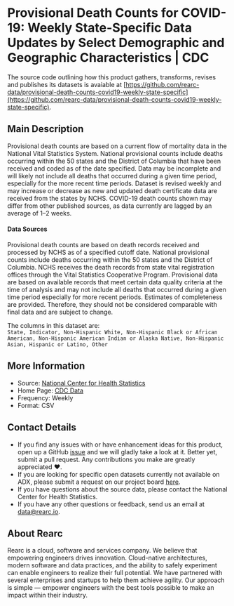 # Provisional Death Counts for COVID-19: Weekly State-Specific Data Updates by Select Demographic and Geographic Characteristics | CDC

The source code outlining how this product gathers, transforms, revises and publishes its datasets is avaiable at [https://github.com/rearc-data/provisional-death-counts-covid19-weekly-state-specific](https://github.com/rearc-data/provisional-death-counts-covid19-weekly-state-specific).

## Main Description
Provisional death counts are based on a current flow of mortality data in the National Vital Statistics System. National provisional counts include deaths occurring within the 50 states and the District of Columbia that have been received and coded as of the date specified. Data may be incomplete and will likely not include all deaths that occurred during a given time period, especially for the more recent time periods. Dataset is revised weekly and may increase or decrease as new and updated death certificate data are received from the states by NCHS. COVID-19 death counts shown may differ from other published sources, as data currently are lagged by an average of 1–2 weeks.

#### Data Sources  
Provisional death counts are based on death records received and processed by NCHS as of a specified cutoff date. National provisional counts include deaths occurring within the 50 states and the District of Columbia. NCHS receives the death records from state vital registration offices through the Vital Statistics Cooperative Program. Provisional data are based on available records that meet certain data quality criteria at the time of analysis and may not include all deaths that occurred during a given time period especially for more recent periods. Estimates of completeness are provided. Therefore, they should not be considered comparable with final data and are subject to change.

The columns in this dataset are:  
`State, Indicator, Non-Hispanic White, Non-Hispanic Black or African American, Non-Hispanic American Indian or Alaska Native, Non-Hispanic Asian, Hispanic or Latino, Other`

## More Information
- Source: [National Center for Health Statistics](https://data.cdc.gov/NCHS/Provisional-Death-Counts-for-Coronavirus-Disease-C/pj7m-y5uh)
- Home Page: [CDC Data](https://data.cdc.gov)
- Frequency: Weekly
- Format: CSV

## Contact Details
- If you find any issues with or have enhancement ideas for this product, open up a GitHub [issue](https://github.com/rearc-data/provisional-death-counts-covid19-weekly-state-specific/issues) and we will gladly take a look at it. Better yet, submit a pull request. Any contributions you make are greatly appreciated :heart:.
- If you are looking for specific open datasets currently not available on ADX, please submit a request on our project board [here](https://github.com/rearc-data/covid-datasets-aws-data-exchange/projects/1).
- If you have questions about the source data, please contact the National Center for Health Statistics.
- If you have any other questions or feedback, send us an email at data@rearc.io.

## About Rearc
Rearc is a cloud, software and services company. We believe that empowering engineers drives innovation. Cloud-native architectures, modern software and data practices, and the ability to safely experiment can enable engineers to realize their full potential. We have partnered with several enterprises and startups to help them achieve agility. Our approach is simple — empower engineers with the best tools possible to make an impact within their industry.